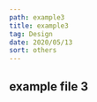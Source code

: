 ```yaml
---
path: example3
title: example3
tag: Design
date: 2020/05/13
sort: others
---
```


## example file 3